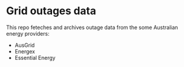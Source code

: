 # Grid outages data

This repo feteches and archives outage data from the some Australian energy providers:
- AusGrid
- Energex
- Essential Energy